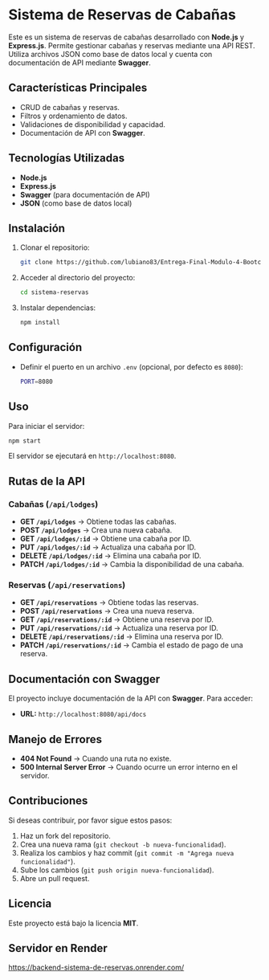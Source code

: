 # Sistema de Reservas de Cabañas

Este es un sistema de reservas de cabañas desarrollado con **Node.js** y **Express.js**. Permite gestionar cabañas y reservas mediante una API REST. Utiliza archivos JSON como base de datos local y cuenta con documentación de API mediante **Swagger**.

## Características Principales
- CRUD de cabañas y reservas.
- Filtros y ordenamiento de datos.
- Validaciones de disponibilidad y capacidad.
- Documentación de API con **Swagger**.

## Tecnologías Utilizadas
- **Node.js**
- **Express.js**
- **Swagger** (para documentación de API)
- **JSON** (como base de datos local)

## Instalación
1. Clonar el repositorio:
   ```sh
   git clone https://github.com/lubiano83/Entrega-Final-Modulo-4-Bootcamp-DWFS-UDD
   ```

2. Acceder al directorio del proyecto:
   ```sh
   cd sistema-reservas
   ```

3. Instalar dependencias:
   ```sh
   npm install
   ```

## Configuración
- Definir el puerto en un archivo `.env` (opcional, por defecto es `8080`):
  ```sh
  PORT=8080
  ```

## Uso
Para iniciar el servidor:
```sh
npm start
```

El servidor se ejecutará en `http://localhost:8080`.

## Rutas de la API

### Cabañas (`/api/lodges`)
- **GET `/api/lodges`** → Obtiene todas las cabañas.
- **POST `/api/lodges`** → Crea una nueva cabaña.
- **GET `/api/lodges/:id`** → Obtiene una cabaña por ID.
- **PUT `/api/lodges/:id`** → Actualiza una cabaña por ID.
- **DELETE `/api/lodges/:id`** → Elimina una cabaña por ID.
- **PATCH `/api/lodges/:id`** → Cambia la disponibilidad de una cabaña.

### Reservas (`/api/reservations`)
- **GET `/api/reservations`** → Obtiene todas las reservas.
- **POST `/api/reservations`** → Crea una nueva reserva.
- **GET `/api/reservations/:id`** → Obtiene una reserva por ID.
- **PUT `/api/reservations/:id`** → Actualiza una reserva por ID.
- **DELETE `/api/reservations/:id`** → Elimina una reserva por ID.
- **PATCH `/api/reservations/:id`** → Cambia el estado de pago de una reserva.

## Documentación con Swagger
El proyecto incluye documentación de la API con **Swagger**. Para acceder:
- **URL:** `http://localhost:8080/api/docs`

## Manejo de Errores
- **404 Not Found** → Cuando una ruta no existe.
- **500 Internal Server Error** → Cuando ocurre un error interno en el servidor.

## Contribuciones
Si deseas contribuir, por favor sigue estos pasos:
1. Haz un fork del repositorio.
2. Crea una nueva rama (`git checkout -b nueva-funcionalidad`).
3. Realiza los cambios y haz commit (`git commit -m "Agrega nueva funcionalidad"`).
4. Sube los cambios (`git push origin nueva-funcionalidad`).
5. Abre un pull request.

## Licencia
Este proyecto está bajo la licencia **MIT**.

## Servidor en Render
https://backend-sistema-de-reservas.onrender.com/